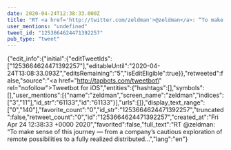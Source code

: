 ```yaml
---
date: 2020-04-24T12:38:33.000Z
title: "RT <a href='http://twitter.com/zeldman'>@zeldman</a>: “To make sense of this journey — from a company’s cautious exploration of remote possibilities to a fully realized distributed…″"
user_mentions: "undefined"
tweet_id: "1253664624471392257"
pub_type: "tweet"
---
```

{"edit_info":{"initial":{"editTweetIds":["1253664624471392257"],"editableUntil":"2020-04-24T13:08:33.093Z","editsRemaining":"5","isEditEligible":true}},"retweeted":false,"source":"<a href=\"http://tapbots.com/tweetbot\" rel=\"nofollow\">Tweetbot for iΟS</a>","entities":{"hashtags":[],"symbols":[],"user_mentions":[{"name":"zeldman","screen_name":"zeldman","indices":["3","11"],"id_str":"61133","id":"61133"}],"urls":[]},"display_text_range":["0","140"],"favorite_count":"0","id_str":"1253664624471392257","truncated":false,"retweet_count":"0","id":"1253664624471392257","created_at":"Fri Apr 24 12:38:33 +0000 2020","favorited":false,"full_text":"RT @zeldman: “To make sense of this journey — from a company’s cautious exploration of remote possibilities to a fully realized distributed…","lang":"en"}
